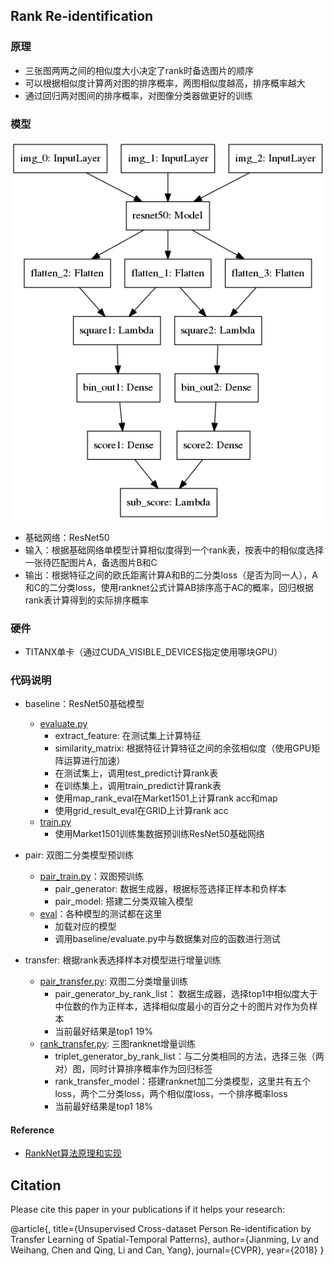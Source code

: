 ## Rank Re-identification

### 原理
- 三张图两两之间的相似度大小决定了rank时备选图片的顺序
- 可以根据相似度计算两对图的排序概率，两图相似度越高，排序概率越大
- 通过回归两对图间的排序概率，对图像分类器做更好的训练

### 模型

![](img/rank_model.png)

- 基础网络：ResNet50
- 输入：根据基础网络单模型计算相似度得到一个rank表，按表中的相似度选择一张待匹配图片A，备选图片B和C
- 输出：根据特征之间的欧氏距离计算A和B的二分类loss（是否为同一人），A和C的二分类loss，使用ranknet公式计算AB排序高于AC的概率，回归根据rank表计算得到的实际排序概率

### 硬件
- TITANX单卡（通过CUDA_VISIBLE_DEVICES指定使用哪块GPU）

### 代码说明
- baseline：ResNet50基础模型
  - [evaluate.py](baseline/evaluate.py)
    - extract_feature: 在测试集上计算特征
    - similarity_matrix: 根据特征计算特征之间的余弦相似度（使用GPU矩阵运算进行加速）
    - 在测试集上，调用test_predict计算rank表
    - 在训练集上，调用train_predict计算rank表
    - 使用map_rank_eval在Market1501上计算rank acc和map
    - 使用grid_result_eval在GRID上计算rank acc
  - [train.py](baseline/train.py)
    - 使用Market1501训练集数据预训练ResNet50基础网络
- pair: 双图二分类模型预训练
  - [pair_train.py](pair/pair_train.py)：双图预训练
    - pair_generator: 数据生成器，根据标签选择正样本和负样本
    - pair_model: 搭建二分类双输入模型
  - [eval](pretrian/eval.py)：各种模型的测试都在这里
    - 加载对应的模型
    - 调用baseline/evaluate.py中与数据集对应的函数进行测试

- transfer: 根据rank表选择样本对模型进行增量训练
  - [pair_transfer.py](transfer/pair_transfer.py): 双图二分类增量训练
    - pair_generator_by_rank_list： 数据生成器，选择top1中相似度大于中位数的作为正样本，选择相似度最小的百分之十的图片对作为负样本
    - 当前最好结果是top1 19%
  - [rank_transfer.py](transfer/pair_transfer.py): 三图ranknet增量训练
    - triplet_generator_by_rank_list：与二分类相同的方法，选择三张（两对）图，同时计算排序概率作为回归标签
    - rank_transfer_model：搭建ranknet加二分类模型，这里共有五个loss，两个二分类loss，两个相似度loss，一个排序概率loss
    - 当前最好结果是top1 18%
#### Reference
- [RankNet算法原理和实现](http://x-algo.cn/index.php/2016/07/31/ranknet-algorithm-principle-and-realization/)


## Citation

Please cite this paper in your publications if it helps your research:

@article{,
  title={Unsupervised Cross-dataset Person Re-identification by Transfer Learning of Spatial-Temporal Patterns},
  author={Jianming, Lv and Weihang, Chen and Qing, Li and Can, Yang},
  journal={CVPR},
  year={2018}
}
       
